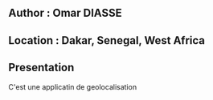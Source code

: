 ## Author : Omar DIASSE
## Location : Dakar, Senegal, West Africa
## Presentation
C'est une applicatin de geolocalisation